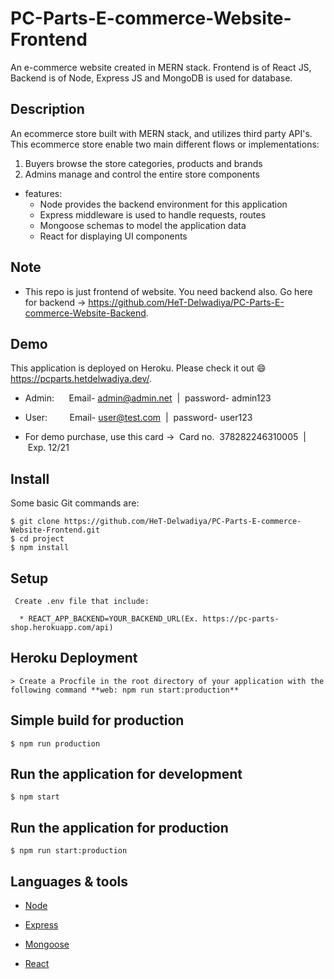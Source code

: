 # PC-Parts-E-commerce-Website-Frontend
 An e-commerce website created in MERN stack. Frontend is of React JS, Backend is of Node, Express JS and MongoDB is used for database.

## Description

An ecommerce store built with MERN stack, and utilizes third party API's. This ecommerce store enable two main different flows or implementations:

1. Buyers browse the store categories, products and brands
2. Admins manage and control the entire store components 


* features:
  * Node provides the backend environment for this application
  * Express middleware is used to handle requests, routes
  * Mongoose schemas to model the application data
  * React for displaying UI components

## Note  

  * This repo is just frontend of website. You need backend also. Go here for backend -> https://github.com/HeT-Delwadiya/PC-Parts-E-commerce-Website-Backend.

## Demo

This application is deployed on Heroku. Please check it out :smile: https://pcparts.hetdelwadiya.dev/.

* Admin:      Email- admin@admin.net  |  password- admin123
* User:         Email- user@test.com  |  password- user123

* For demo purchase, use this card ->  Card no.  378282246310005  |  Exp. 12/21

## Install

Some basic Git commands are:

```
$ git clone https://github.com/HeT-Delwadiya/PC-Parts-E-commerce-Website-Frontend.git
$ cd project
$ npm install
```

## Setup

```
 Create .env file that include:

  * REACT_APP_BACKEND=YOUR_BACKEND_URL(Ex. https://pc-parts-shop.herokuapp.com/api)
```

## Heroku Deployment

```
> Create a Procfile in the root directory of your application with the following command **web: npm run start:production**
```


## Simple build for production

```
$ npm run production
```

## Run the application for development

```
$ npm start
```

## Run the application for production

```
$ npm run start:production
```

## Languages & tools

- [Node](https://nodejs.org/en/)

- [Express](https://expressjs.com/)

- [Mongoose](https://mongoosejs.com/)

- [React](https://reactjs.org/)

